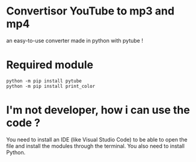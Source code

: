 # Convertisor YouTube to mp3 and mp4
an easy-to-use converter made in python with pytube !

# Required module
```pip
python -m pip install pytube
python -m pip install print_color
```

# I'm not developer, how i can use the code ?
You need to install an IDE (like Visual Studio Code) to be able to open the file and install the modules through the terminal. You also need to install Python.
